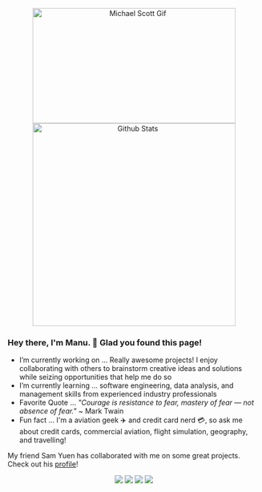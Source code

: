 <p align="center">
    <a href="https://github.com/manu-p-1/">
        <img src="https://github.com/manu-p-1/manu-p-1/blob/master/static/images/happy_mscott.gif" alt="Michael Scott Gif" width="405" height="230"/>
    </a>
    <!-- Original Source: https://media.giphy.com/media/xMGh0bajSyNdC/giphy.gif -->
    <a href="https://github.com/manu-p-1/">
        <img src="https://github-readme-stats.vercel.app/api?username=manu-p-1&show_icons=true&title_color=0A95FF&bg_color=333333&icon_color=0A95FF&text_color=FFFFFF&line_height=37&count_private=true&custom_title=My%20GitHub%20Stats" alt="Github Stats" width="405"/>
    </a>
</p>

### Hey there, I'm Manu. 👋 Glad you found this page!

- I’m currently working on ... Really awesome projects! I enjoy collaborating with others to brainstorm creative ideas and solutions while seizing opportunities that help me do so
- I’m currently learning ... software engineering, data analysis, and management skills from experienced industry professionals
- Favorite Quote ... *"Courage is resistance to fear, mastery of fear — not absence of fear."* ~ Mark Twain
- Fun fact ... I'm a aviation geek ✈️ and credit card nerd 💳, so ask me about credit cards, commercial aviation, flight simulation, geography, and travelling!

My friend Sam Yuen has collaborated with me on some great projects. Check out his [profile](https://github.com/ssyuen)! 

<p align="center">
  <img src="https://img.icons8.com/color/48/000000/java-coffee-cup-logo.png"/>
  <img src="https://img.icons8.com/color/48/000000/python.png"/>
  <img src="https://img.icons8.com/color/48/000000/c-sharp-logo.png"/>
  <img src="https://img.icons8.com/color/48/000000/bootstrap.png"/>
</p>
